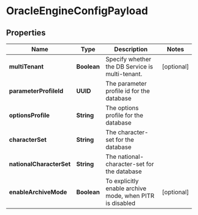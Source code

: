 

# OracleEngineConfigPayload


## Properties

Name | Type | Description | Notes
------------ | ------------- | ------------- | -------------
**multiTenant** | **Boolean** | Specify whether the DB Service is multi-tenant. |  [optional]
**parameterProfileId** | **UUID** | The parameter profile id for the database | 
**optionsProfile** | **String** | The options profile for the database | 
**characterSet** | **String** | The character-set for the database | 
**nationalCharacterSet** | **String** | The national-character-set for the database | 
**enableArchiveMode** | **Boolean** | To explicitly enable archive mode, when PITR is disabled |  [optional]



